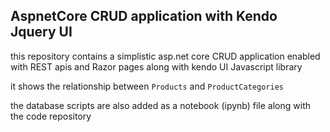 
## AspnetCore CRUD application with Kendo Jquery UI

this repository contains a simplistic asp.net core CRUD application enabled with REST apis and Razor pages along with kendo UI Javascript library 

it shows the relationship between `Products` and `ProductCategories`

the database scripts are also added as a notebook (ipynb) file along with the code repository
